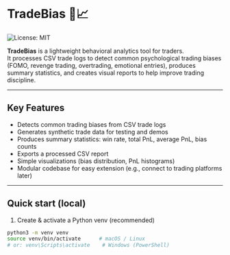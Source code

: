 # TradeBias 🧠📈

![License: MIT](https://img.shields.io/badge/License-MIT-yellow.svg)

**TradeBias** is a lightweight behavioral analytics tool for traders.  
It processes CSV trade logs to detect common psychological trading biases (FOMO, revenge trading, overtrading, emotional entries), produces summary statistics, and creates visual reports to help improve trading discipline.

---

## Key Features
- Detects common trading biases from CSV trade logs
- Generates synthetic trade data for testing and demos
- Produces summary statistics: win rate, total PnL, average PnL, bias counts
- Exports a processed CSV report
- Simple visualizations (bias distribution, PnL histograms)
- Modular codebase for easy extension (e.g., connect to trading platforms later)

---

## Quick start (local)
1. Create & activate a Python venv (recommended)
```bash
python3 -m venv venv
source venv/bin/activate      # macOS / Linux
# or: venv\Scripts\activate    # Windows (PowerShell)
